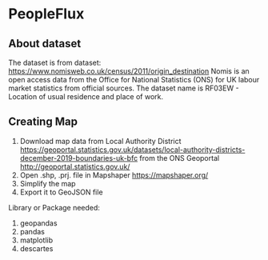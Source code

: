 # PeopleFlux

## About dataset

The dataset is from dataset: https://www.nomisweb.co.uk/census/2011/origin_destination Nomis is an open access data from the Office for National Statistics (ONS) for UK labour market statistics from official sources.
The dataset name is RF03EW - Location of usual residence and place of work. 

## Creating Map

1. Download map data from Local Authority District https://geoportal.statistics.gov.uk/datasets/local-authority-districts-december-2019-boundaries-uk-bfc 
from the ONS Geoportal http://geoportal.statistics.gov.uk/
2. Open .shp, .prj.  file in Mapshaper https://mapshaper.org/
3. Simplify the map
4. Export it to GeoJSON file

Library or Package needed:
 1. geopandas  
 2. pandas
 3. matplotlib
 4. descartes

<!--stackedit_data:
eyJoaXN0b3J5IjpbMTEyOTc4NDEwMiwxMDI1NzIzMDY3LC0yMT
EyMzUzNDY4LDEyNTc5NTAyNzIsMzExMDk5NDUyLDE0NTIwODA4
MzMsMTQ1MzQ5NTYwLC0xNjgxNTg0NjA5LC0xNDk1OTkwMDY1LC
05NTE0NTQzMzBdfQ==
-->